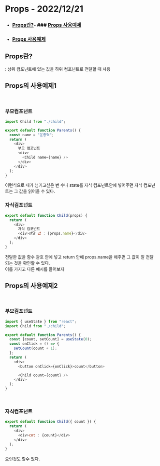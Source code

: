 # Props - 2022/12/21

- ### [Props란?](#Props란?)- ### [Props 사용예제](Props의-사용예제1)
- ### [Props 사용예제](Props의-사용예제2)

## Props란?

: 상위 컴포넌트에 있는 값을 하위 컴포넌트로 전달할 때 사용

## Props의 사용예제1

<br>

### 부모컴포넌트

```js
import Child from "./child";

export default function Parents() {
  const name = "윤종혁";
  return (
    <div>
      부모 컴포넌트
      <div>
        <Child name={name} />
      </div>
    </div>
  );
}
```

이런식으로 내가 넘기고싶은 변 수나 state를 자식 컴포넌트안에 넣어주면 자식 컴포넌트는 그 값을 읽어올 수 있다.
<br>

### 자식컴포넌트

```js
export default function Child(props) {
  return (
    <div>
      자식 컴포넌트
      <div>전달 값 : {props.name}</div>
    </div>
  );
}
```

전달한 값을 함수 괄호 안에 넣고 return 안에 props.name을 해주면 그 값이 잘 전달되는 것을 확인할 수 있다.
<br>
이를 가지고 다른 예시를 들어보자

## Props의 사용예제2

<br />

### 부모컴포넌트

```js
import { useState } from "react";
import Child from "./child";

export default function Parents() {
  const [count, setCount] = useState(0);
  const onClick = () => {
    setCount(count + 1);
  };
  return (
    <div>
      <button onClick={onClick}>count</button>

      <Child count={count} />
    </div>
  );
}
```

<br>

### 자식컴포넌트

```js
export default function Child({ count }) {
  return (
    <div>
      <div>cnt : {count}</div>
    </div>
  );
}
```

요런것도 할수 있다.
